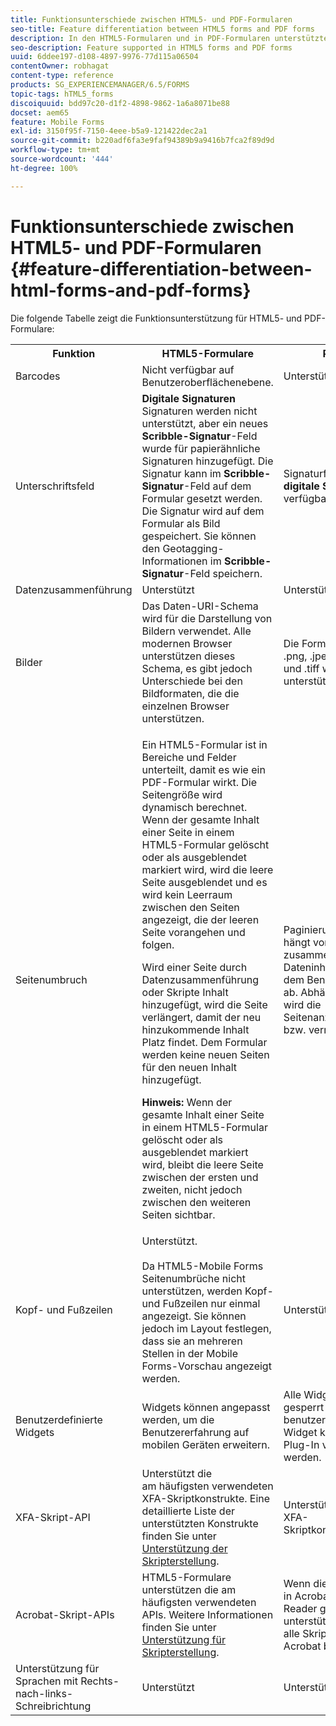 ```yaml
---
title: Funktionsunterschiede zwischen HTML5- und PDF-Formularen
seo-title: Feature differentiation between HTML5 forms and PDF forms
description: In den HTML5-Formularen und in PDF-Formularen unterstützte Funktionen
seo-description: Feature supported in HTML5 forms and PDF forms
uuid: 6ddee197-d108-4897-9976-77d115a06504
contentOwner: robhagat
content-type: reference
products: SG_EXPERIENCEMANAGER/6.5/FORMS
topic-tags: hTML5_forms
discoiquuid: bdd97c20-d1f2-4898-9862-1a6a8071be88
docset: aem65
feature: Mobile Forms
exl-id: 3150f95f-7150-4eee-b5a9-121422dec2a1
source-git-commit: b220adf6fa3e9faf94389b9a9416b7fca2f89d9d
workflow-type: tm+mt
source-wordcount: '444'
ht-degree: 100%

---
```


# Funktionsunterschiede zwischen HTML5- und PDF-Formularen {#feature-differentiation-between-html-forms-and-pdf-forms}

Die folgende Tabelle zeigt die Funktionsunterstützung für HTML5- und PDF-Formulare:

<table>
 <tbody>
  <tr>
   <th>Funktion</th>
   <th>HTML5-Formulare</th>
   <th>PDF</th>
  </tr>
  <tr>
   <td>Barcodes<br /> </td>
   <td>Nicht verfügbar auf Benutzeroberflächenebene. </td>
   <td>Unterstützt</td>
  </tr>
  <tr>
   <td>Unterschriftsfeld<br /> </td>
   <td><strong>Digitale Signaturen</strong> Signaturen werden nicht unterstützt, aber ein neues<strong> Scribble-Signatur</strong>-Feld wurde für papierähnliche Signaturen hinzugefügt. Die Signatur kann im <strong>Scribble-Signatur</strong>-Feld auf dem Formular gesetzt werden. Die Signatur wird auf dem Formular als Bild gespeichert. Sie können den Geotagging-Informationen im <strong>Scribble-Signatur</strong>-Feld speichern.</td>
   <td>Signaturfeld für<strong> digitale Signaturen</strong> verfügbar.</td>
  </tr>
  <tr>
   <td>Datenzusammenführung</td>
   <td>Unterstützt</td>
   <td>Unterstützt </td>
  </tr>
  <tr>
   <td>Bilder</td>
   <td>Das Daten-URI-Schema wird für die Darstellung von Bildern verwendet. Alle modernen Browser unterstützen dieses Schema, es gibt jedoch Unterschiede bei den Bildformaten, die die einzelnen Browser unterstützen.<br /> </td>
   <td>Die Formate .gif, .png, .jpeg, .bmp und .tiff werden unterstützt.</td>
  </tr>
  <tr>
   <td>Seitenumbruch<br /> </td>
   <td><p>Ein HTML5-Formular ist in Bereiche und Felder unterteilt, damit es wie ein PDF-Formular wirkt. Die Seitengröße wird dynamisch berechnet. Wenn der gesamte Inhalt einer Seite in einem HTML5-Formular gelöscht oder als ausgeblendet markiert wird, wird die leere Seite ausgeblendet und es wird kein Leerraum zwischen den Seiten angezeigt, die der leeren Seite vorangehen und folgen.</p> <p>Wird einer Seite durch Datenzusammenführung oder Skripte Inhalt hinzugefügt, wird die Seite verlängert, damit der neu hinzukommende Inhalt Platz findet. Dem Formular werden keine neuen Seiten für den neuen Inhalt hinzugefügt. </p> <p><strong>Hinweis:</strong> Wenn der gesamte Inhalt einer Seite in einem HTML5-Formular gelöscht oder als ausgeblendet markiert wird, bleibt die leere Seite zwischen der ersten und zweiten, nicht jedoch zwischen den weiteren Seiten sichtbar.</p> </td>
   <td>Paginierung in PDF hängt vom zusammengeführten Dateninhalt oder dem Benutzerinhalt ab. Abhängig davon wird die Seitenanzahl erhöht bzw. verringert.</td>
  </tr>
  <tr>
   <td>Kopf- und Fußzeilen </td>
   <td>Unterstützt. <br /> <br /> Da HTML5-Mobile Forms Seitenumbrüche nicht unterstützen, werden Kopf- und Fußzeilen nur einmal angezeigt. Sie können jedoch im Layout festlegen, dass sie an mehreren Stellen in der Mobile Forms-Vorschau angezeigt werden.<br /> </td>
   <td>Unterstützt.</td>
  </tr>
  <tr>
   <td>Benutzerdefinierte Widgets</td>
   <td>Widgets können angepasst werden, um die Benutzererfahrung auf mobilen Geräten erweitern.<br /> </td>
   <td>Alle Widgets werden gesperrt und kein benutzerdefiniertes Widget kann als Plug-In verwendet werden.<br /> </td>
  </tr>
  <tr>
   <td>XFA-Skript-API</td>
   <td>Unterstützt die am häufigsten verwendeten XFA-Skriptkonstrukte. Eine detaillierte Liste der unterstützten Konstrukte finden Sie unter <a href="/help/forms/using/scripting-support.md">Unterstützung der Skripterstellung</a>.</td>
   <td>Unterstützt alle XFA-Skriptkonstrukte.</td>
  </tr>
  <tr>
   <td>Acrobat-Skript-APIs </td>
   <td>HTML5-Formulare unterstützen die am häufigsten verwendeten APIs. Weitere Informationen finden Sie unter <a href="/help/forms/using/scripting-support.md">Unterstützung für Skripterstellung</a>.</td>
   <td>Wenn die PDF-Datei in Acrobat oder Reader geöffnet ist, unterstützt sie auch alle Skript-APIs, die Acrobat bereitstellt.</td>
  </tr>
  <tr>
   <td>Unterstützung für Sprachen mit Rechts-nach-links-Schreibrichtung </td>
   <td>Unterstützt</td>
   <td>Unterstützt </td>
  </tr>
 </tbody>
</table>

<!--Follow the best practices to enable a form template for HTML5 renditions and ensure that the behavior and appearance of HTML5 forms and XFA-based PDF is consistent. For detailed list of best practices, see [Best practices to design an HTML5 form.](/help/forms/using/best-practices-design-html5-forms.md)-->
